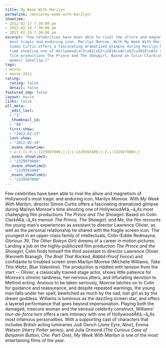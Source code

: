 ```yaml
---
title: My Week With Marilyn
permalink: /movie/my-week-with-marilyn/
showtime:
- 2012-02-17 7:30:00 pm
- 2012-02-18 7:30:00 pm
- 2012-02-19 7:30:00 pm
excerpt: "Few celebrities have been able to rival the allure and magnetism of Hollywood&#8217;s
  most tragic and enduring icon, Marilyn Monroe. With My Week With Marilyn, director
  Simon Curtis offers a fascinating dramatized glimpse during Marilyn Monroe&#8217;s
  time shooting one of Hollywood\xC3\xA2\xE2\u201A\xAC\xE2\u201E\xA2s most challenging
  film productions The Prince and The Showgirl. Based on Colin Clark\xC3\xA2\xE2\u201A\xAC\xE2\u201E\xA2s
  memoir [&hellip;]"
tags:
- movie
- movie-2012
rating:
  rating: false
  detail: false
featured_img: false
layout: movie
links: false
all_meta:
  _edit_last:
  - "1"
  _thumbnail_id:
  - "88"
  first-show:
  - "2012-02-17"
  last-show:
  - "2012-02-19"
  _evans_showtime:
  - a:3:{i:0;i:1329507000;i:1;i:1329593400;i:2;i:1329679800;}
  _evans_showtime3:
  - "1329679800"
  _evans_showtime2:
  - "1329593400"
  _evans_showtime1:
  - "1329507000"
---
```


Few celebrities have been able to rival the allure and magnetism of Hollywood's most tragic and enduring icon, Marilyn Monroe. With *My Week With Marilyn*, director Simon Curtis offers a fascinating dramatized glimpse during Marilyn Monroe's time shooting one of HollywoodÃ¢â‚¬â„¢s most challenging film productions *The Prince and The Showgirl*. Based on Colin ClarkÃ¢â‚¬â„¢s memoir *The Prince, The Showgirl, and Me*, the film recounts the young man's experiences as assistant to director Lawrence Olivier, as well as the personal relationship he shared with the fragile screen icon. The youngest in an upper-class family of intellectuals, Colin (Eddie Redmayne, *Glorious 39*, *The Other Boleyn Girl*) dreams of a career in motion pictures. Landing a job on the highly-publicized film production *The Prince and the Showgirl*, Colin finds himself the third assistant to director Lawrence Olivier (Kenneth Branagh, *The Boat That Rocked*, *Rabbit-Proof Fence*) and confidante to troubled screen siren Marilyn Monroe (Michelle Williams, *Take This Waltz*, *Blue Valentine*). The production is riddled with tension from the start -- Olivier, a classically trained stage actor, shows little patience for Monroe's chronic tardiness, her nervous jitters, and infuriating devotion to Method acting. Anxious to be taken seriously, Monroe latches on to Colin for guidance and reassurance, and despite repeated warnings, the young man falls under her spell, bewitched as much by the sad, lost girl as by the dream goddess. Williams is luminous as the dazzling screen star, and offers a layered performance that goes beyond impersonation. Playing both the damaged, insecure woman and the sensual celebrity construct, Williams' *tour-de-force* turn offers a rare intimacy with one of HollywoodÃ¢â‚¬â„¢s most infamous personalities. With a supporting cast of characters that includes British acting luminaries Judi Dench (*Jane Eyre*, *Nine*), Emma Watson (*Harry Potter* series), and Julia Ormond (*The Curious Case of Benjamin Button*, *Che: Part One*), *My Week With Marilyn* is one of the most entertaining films of the year.